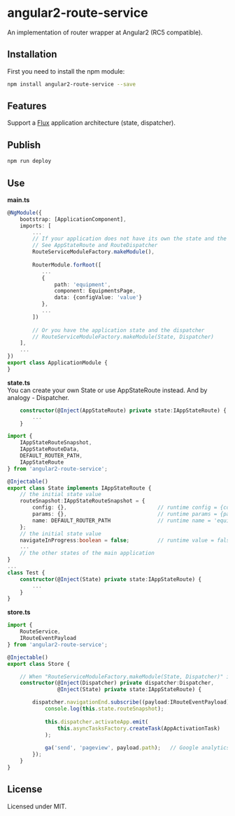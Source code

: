 # angular2-route-service

An implementation of router wrapper at Angular2 (RC5 compatible).

## Installation

First you need to install the npm module:
```sh
npm install angular2-route-service --save
```

## Features  

Support a [Flux](https://facebook.github.io/flux/docs/overview.html) application architecture (state, dispatcher).  

## Publish

```sh
npm run deploy
```

## Use

**main.ts**  
```typescript
@NgModule({
    bootstrap: [ApplicationComponent],
    imports: [
        ...
        // If your application does not have its own the state and the dispatcher
        // See AppStateRoute and RouteDispatcher
        RouteServiceModuleFactory.makeModule(),
        
        RouterModule.forRoot([
           ...
           {
               path: 'equipment',
               component: EquipmentsPage,
               data: {configValue: 'value'}
           },
           ...
        ])
        
        // Or you have the application state and the dispatcher
        // RouteServiceModuleFactory.makeModule(State, Dispatcher)
    ],
    ...
})
export class ApplicationModule {
}
```

**state.ts**  
You can create your own State or use AppStateRoute instead. And by analogy - Dispatcher.  

```typescript
    constructor(@Inject(AppStateRoute) private state:IAppStateRoute) {
        ...
    }
```

```typescript
import {
    IAppStateRouteSnapshot, 
    IAppStateRouteData, 
    DEFAULT_ROUTER_PATH, 
    IAppStateRoute
} from 'angular2-route-service';

@Injectable()
export class State implements IAppStateRoute {
    // the initial state value
    routeSnapshot:IAppStateRouteSnapshot = {
        config: {},                             // runtime config = {configValue: 'value'}
        params: {},                             // runtime params = {param1:100} when "http://localhost:3000/#/equipment;param1=100"                          
        name: DEFAULT_ROUTER_PATH               // runtime name = 'equipment'
    };
    // the initial state value
    navigateInProgress:boolean = false;         // runtime value = false | true
    ...
    // the other states of the main application
}
...
class Test {
    constructor(@Inject(State) private state:IAppStateRoute) {
        ...
    }
}
```

**store.ts**  
```typescript
import {
    RouteService,
    IRouteEventPayload
} from 'angular2-route-service';

@Injectable()
export class Store {

    // When "RouteServiceModuleFactory.makeModule(State, Dispatcher)" is used.
    constructor(@Inject(Dispatcher) private dispatcher:Dispatcher,              // Or @Inject(RouteDispatcher) when RouteServiceModuleFactory.makeModule() is used.
                @Inject(State) private state:IAppStateRoute) {                  // Or @Inject(AppStateRoute) when RouteServiceModuleFactory.makeModule() is used.

        dispatcher.navigationEnd.subscribe((payload:IRouteEventPayload) => {
            console.log(this.state.routeSnapshot);
            
            this.dispatcher.activateApp.emit(
                this.asyncTasksFactory.createTask(AppActivationTask) 
            );
            
            ga('send', 'pageview', payload.path);   // Google analytics
        });
    }
}
```

## License

Licensed under MIT.